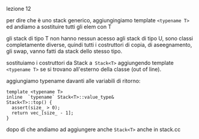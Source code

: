 lezione 12

per dire che è uno stack generico, aggiungingiamo 
template `<typename T>`  ed andiamo a sostituire tutti gli elem con T 

gli stack di tipo T non hanno nessun acesso agli stack di tipo U, sono classi completamente diverse, quindi tutti i costruttori di copia, di aseegnamento, gli swap, vanno fatti da stack dello stesso tipo.


sostituiamo i costruttori da Stack a` Stack<T>` aggiungendo template `<typename T>` se si trovano all'esterno della classe (out of line).

aggiungiamo typename davanti alle variabili di ritorno:
```
template <typename T>
inline  `typename` Stack<T>::value_type&
Stack<T>::top() {
  assert(size_ > 0);
  return vec_[size_ - 1];
}
```

dopo di che andiamo ad aggiungere anche `Stack<T>` anche in stack.cc

